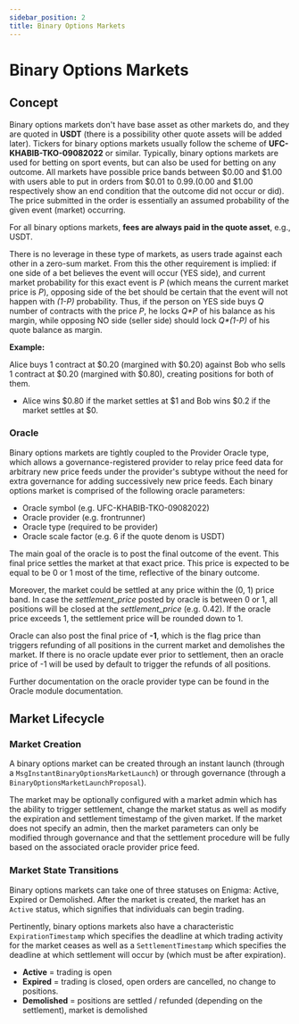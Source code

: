```yaml
---
sidebar_position: 2
title: Binary Options Markets
---
```


# Binary Options Markets

## Concept

Binary options markets don't have base asset as other markets do, and they are quoted in **USDT** (there is a possibility other quote assets will be added later). Tickers for binary options markets usually follow the scheme of **UFC-KHABIB-TKO-09082022** or similar. Typically, binary options markets are used for betting on sport events, but can also be used for betting on any outcome. All markets have possible price bands between $0.00 and $1.00 with users able to put in orders from $0.01 to $0.99. ($0.00 and $1.00 respectively show an end condition that the outcome did not occur or did). The price submitted in the order is essentially an assumed probability of the given event (market) occurring.

For all binary options markets, **fees are always paid in the quote asset**, e.g., USDT.

There is no leverage in these type of markets, as users trade against each other in a zero-sum market. From this the other requirement is implied: if one side of a bet believes the event will occur (YES side), and current market probability for this exact event is *P* (which means the current market price is *P*), opposing side of the bet should be certain that the event will not happen with *(1-P)* probability. Thus, if the person on YES side buys *Q* number of contracts with the price *P*, he locks *Q\*P* of his balance as his margin, while opposing NO side (seller side) should lock *Q\*(1-P)* of his quote balance as margin.

**Example:**

Alice buys 1 contract at $0.20 (margined with $0.20) against Bob who sells 1 contract at $0.20 (margined with $0.80), creating positions for both of them.

- Alice wins $0.80 if the market settles at $1 and Bob wins $0.2 if the market settles at $0.

### Oracle

Binary options markets are tightly coupled to the Provider Oracle type, which allows a governance-registered provider to relay price feed data for arbitrary new price feeds under the provider's subtype without the need for extra governance for adding successively new price feeds. Each binary options market is comprised of the following oracle parameters:
* Oracle symbol (e.g. UFC-KHABIB-TKO-09082022)
* Oracle provider (e.g. frontrunner)
* Oracle type (required to be provider)
* Oracle scale factor (e.g. 6 if the quote denom is USDT)

The main goal of the oracle is to post the final outcome of the event. This final price settles the market at that exact price. This price is expected to be equal to be 0 or 1 most of the time, reflective of the binary outcome.

Moreover, the market could be settled at any price within the (0, 1) price band. In case the *settlement_price* posted by oracle is between 0 or 1, all positions will be closed at the *settlement_price* (e.g. 0.42). If the oracle price exceeds 1, the settlement price will be rounded down to 1. 

Oracle can also post the final price of **-1**, which is the flag price than triggers refunding of all positions in the current market and demolishes the market. If there is no oracle update ever prior to settlement, then an oracle price of -1 will be used by default to trigger the refunds of all positions. 

Further documentation on the oracle provider type can be found in the Oracle module documentation.  

## Market Lifecycle
### Market Creation
A binary options market can be created through an instant launch (through a `MsgInstantBinaryOptionsMarketLaunch`) or through governance (through a `BinaryOptionsMarketLaunchProposal`). 

The market may be optionally configured with a market admin which has the ability to trigger settlement, change the market status as well as modify the expiration and settlement timestamp of the given market. If the market does not specify an admin, then the market parameters can only be modified through governance and that the settlement procedure will be fully based on the associated oracle provider price feed. 

### Market State Transitions
Binary options markets can take one of three statuses on Enigma: Active, Expired or Demolished. After the market is created, the market has an `Active` status, which signifies that individuals can begin trading.

Pertinently, binary options markets also have a characteristic `ExpirationTimestamp` which specifies the deadline at which trading activity for the market ceases as well as a `SettlementTimestamp` which specifies the deadline at which settlement will occur by (which must be after expiration).

* **Active** = trading is open
* **Expired** = trading is closed, open orders are cancelled, no change to positions. 
* **Demolished** = positions are settled / refunded (depending on the settlement), market is demolished

